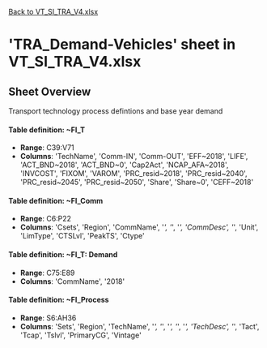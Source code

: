 [Back to VT_SI_TRA_V4.xlsx](README.md)

# 'TRA_Demand-Vehicles' sheet in VT_SI_TRA_V4.xlsx

## Sheet Overview

Transport technology process defintions and base year demand

#### Table definition: ~FI_T
- **Range**: C39:V71
- **Columns**: 'TechName', 'Comm-IN', 'Comm-OUT', 'EFF\~2018', 'LIFE', 'ACT_BND\~2018', 'ACT_BND\~0', 'Cap2Act', 'NCAP_AFA\~2018', 'INVCOST', 'FIXOM', 'VAROM', 'PRC_resid\~2018', 'PRC_resid\~2040', 'PRC_resid\~2045', 'PRC_resid\~2050', 'Share', 'Share\~0', 'CEFF\~2018'

#### Table definition: ~FI_Comm
- **Range**: C6:P22
- **Columns**: 'Csets', 'Region', 'CommName', '*', '*', '*', 'CommDesc', '*', 'Unit', 'LimType', 'CTSLvl', 'PeakTS', 'Ctype'

#### Table definition: ~FI_T: Demand
- **Range**: C75:E89
- **Columns**: 'CommName', '2018'

#### Table definition: ~FI_Process
- **Range**: S6:AH36
- **Columns**: 'Sets', 'Region', 'TechName', '*', '*', '*', '*', '*', 'TechDesc', '*', 'Tact', 'Tcap', 'Tslvl', 'PrimaryCG', 'Vintage'

